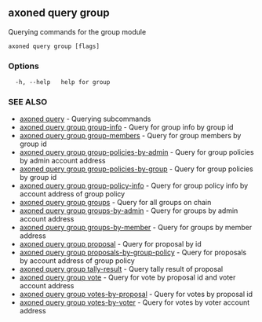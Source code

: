 ## axoned query group

Querying commands for the group module

```
axoned query group [flags]
```

### Options

```
  -h, --help   help for group
```

### SEE ALSO

* [axoned query](axoned_query.md)	 - Querying subcommands
* [axoned query group group-info](axoned_query_group_group-info.md)	 - Query for group info by group id
* [axoned query group group-members](axoned_query_group_group-members.md)	 - Query for group members by group id
* [axoned query group group-policies-by-admin](axoned_query_group_group-policies-by-admin.md)	 - Query for group policies by admin account address
* [axoned query group group-policies-by-group](axoned_query_group_group-policies-by-group.md)	 - Query for group policies by group id
* [axoned query group group-policy-info](axoned_query_group_group-policy-info.md)	 - Query for group policy info by account address of group policy
* [axoned query group groups](axoned_query_group_groups.md)	 - Query for all groups on chain
* [axoned query group groups-by-admin](axoned_query_group_groups-by-admin.md)	 - Query for groups by admin account address
* [axoned query group groups-by-member](axoned_query_group_groups-by-member.md)	 - Query for groups by member address
* [axoned query group proposal](axoned_query_group_proposal.md)	 - Query for proposal by id
* [axoned query group proposals-by-group-policy](axoned_query_group_proposals-by-group-policy.md)	 - Query for proposals by account address of group policy
* [axoned query group tally-result](axoned_query_group_tally-result.md)	 - Query tally result of proposal
* [axoned query group vote](axoned_query_group_vote.md)	 - Query for vote by proposal id and voter account address
* [axoned query group votes-by-proposal](axoned_query_group_votes-by-proposal.md)	 - Query for votes by proposal id
* [axoned query group votes-by-voter](axoned_query_group_votes-by-voter.md)	 - Query for votes by voter account address
